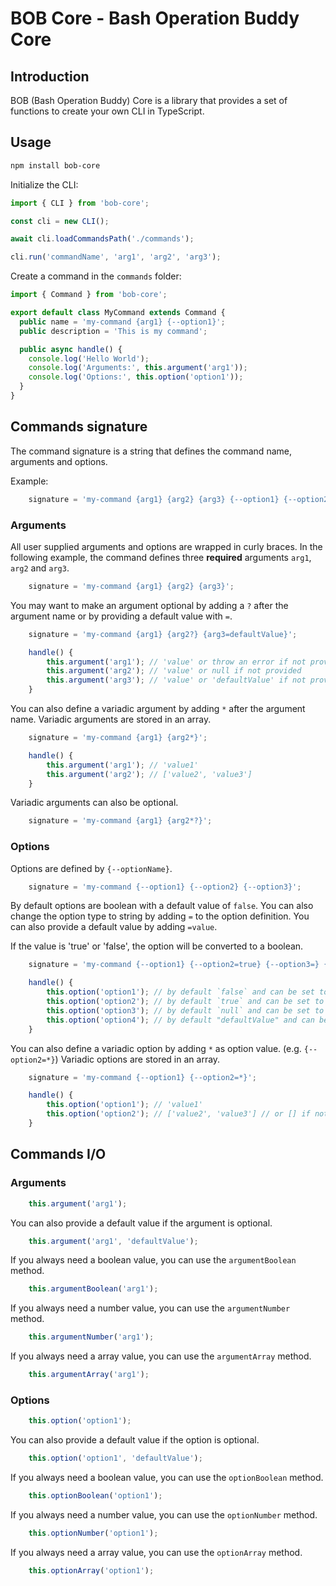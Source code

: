 # BOB Core - Bash Operation Buddy Core

## Introduction

BOB (Bash Operation Buddy) Core is a library that provides a set of functions to create your own CLI in TypeScript.

## Usage

```bash
npm install bob-core
```

Initialize the CLI:

```typescript
import { CLI } from 'bob-core';

const cli = new CLI();

await cli.loadCommandsPath('./commands');

cli.run('commandName', 'arg1', 'arg2', 'arg3');
```

Create a command in the `commands` folder:

```typescript
import { Command } from 'bob-core';

export default class MyCommand extends Command {
  public name = 'my-command {arg1} {--option1}';
  public description = 'This is my command';

  public async handle() {
    console.log('Hello World');
    console.log('Arguments:', this.argument('arg1'));
    console.log('Options:', this.option('option1'));
  }
}
```

## Commands signature

The command signature is a string that defines the command name, arguments and options.

Example:    
```typescript
    signature = 'my-command {arg1} {arg2} {arg3} {--option1} {--option2}';
```

### Arguments

All user supplied arguments and options are wrapped in curly braces. 
In the following example, the command defines three **required** arguments `arg1`, `arg2` and `arg3`.

```typescript
    signature = 'my-command {arg1} {arg2} {arg3}';
```

You may want to make an argument optional by adding a `?` after the argument name or by providing a default value with `=`.

```typescript
    signature = 'my-command {arg1} {arg2?} {arg3=defaultValue}';

    handle() {
        this.argument('arg1'); // 'value' or throw an error if not provided
        this.argument('arg2'); // 'value' or null if not provided
        this.argument('arg3'); // 'value' or 'defaultValue' if not provided
    }
```

You can also define a variadic argument by adding `*` after the argument name.
Variadic arguments are stored in an array.

```typescript
    signature = 'my-command {arg1} {arg2*}';

    handle() {
        this.argument('arg1'); // 'value1'
        this.argument('arg2'); // ['value2', 'value3']
    }
```

Variadic arguments can also be optional.

```typescript
    signature = 'my-command {arg1} {arg2*?}';
```

### Options

Options are defined by `{--optionName}`.

```typescript
    signature = 'my-command {--option1} {--option2} {--option3}';
```

By default options are boolean with a default value of `false`.
You can also change the option type to string by adding `=` to the option definition.
You can also provide a default value by adding `=value`.

If the value is 'true' or 'false', the option will be converted to a boolean.

```typescript
    signature = 'my-command {--option1} {--option2=true} {--option3=} {--option4=defaultValue} {--option5=}';

    handle() {
        this.option('option1'); // by default `false` and can be set to `true` by the user 
        this.option('option2'); // by default `true` and can be set to `false` by the user
        this.option('option3'); // by default `null` and can be set to "value" by the user
        this.option('option4'); // by default "defaultValue" and can be set to "value" by the user
    }
```

You can also define a variadic option by adding `*` as option value. (e.g. `{--option2=*}`)
Variadic options are stored in an array.

```typescript
    signature = 'my-command {--option1} {--option2=*}';

    handle() {
        this.option('option1'); // 'value1' 
        this.option('option2'); // ['value2', 'value3'] // or [] if not provided
    }
```

## Commands I/O

### Arguments

```typescript
    this.argument('arg1');
```

You can also provide a default value if the argument is optional.

```typescript
    this.argument('arg1', 'defaultValue');
```

If you always need a boolean value, you can use the `argumentBoolean` method.

```typescript
    this.argumentBoolean('arg1');
```

If you always need a number value, you can use the `argumentNumber` method.

```typescript
    this.argumentNumber('arg1');
```

If you always need a array value, you can use the `argumentArray` method.

```typescript
    this.argumentArray('arg1');
```

### Options

```typescript
    this.option('option1');
```

You can also provide a default value if the option is optional.

```typescript
    this.option('option1', 'defaultValue');
```

If you always need a boolean value, you can use the `optionBoolean` method.

```typescript
    this.optionBoolean('option1');
```

If you always need a number value, you can use the `optionNumber` method.

```typescript
    this.optionNumber('option1');
```

If you always need a array value, you can use the `optionArray` method.

```typescript
    this.optionArray('option1'); 
```
